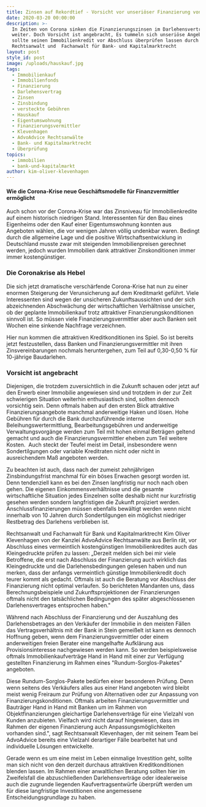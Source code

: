 ```yaml
---
title: Zinsen auf Rekordtief - Vorsicht vor unseriöser Finanzierung von Immobilien
date: 2020-03-20 00:00:00
description: >-
  In Zeiten von Corona sinken die Finanzierungszinsen im Darlehensvertrag stetig
  weiter. Doch Vorsicht ist angebracht, Es tummeln sich unseriöse Angebote. Man
  sollte seinen Immobilienkredit vor Abschluss überprüfen lassen durch einen
  Rechtsanwalt und  Fachanwalt für Bank- und Kapitalmarktrecht
layout: post
style_id: post
image: /uploads/hauskauf.jpg
tags:
  - Immobilienkauf
  - Immobilienfonds
  - Finanzierung
  - Darlehensvertrag
  - Zinsen
  - Zinsbindung
  - versteckte Gebühren
  - Hauskauf
  - Eigentumswohnung
  - Finanzierungsvermittler
  - Klevenhagen
  - AdvoAdvice Rechtsanwälte
  - Bank- und Kapitalmarktrecht
  - Überprüfung
topics:
  - immobilien
  - bank-und-kapitalmarkt
author: kim-oliver-klevenhagen
---
```


#### Wie die Corona-Krise neue Geschäftsmodelle für Finanzvermittler ermöglicht

Auch schon vor der Corona-Krise war das Zinsniveau für Immobilienkredite auf einem historisch niedrigen Stand. Interessenten für den Bau eines Eigenheims oder den Kauf einer Eigentumswohnung konnten aus Angeboten wählen, die vor wenigen Jahren völlig undenkbar waren. Bedingt durch die allgemeine Lage und die positive Wirtschaftsentwicklung in Deutschland musste zwar mit steigenden Immobilienpreisen gerechnet werden, jedoch wurden Immobilien dank attraktiver Zinskonditionen immer immer kostengünstiger.

### Die Coronakrise als Hebel

Die sich jetzt dramatische verschärfende Corona-Krise hat nun zu einer enormen Steigerung der Verunsicherung auf dem Kreditmarkt geführt. Viele Interessenten sind wegen der unsicheren Zukunftsaussichten und der sich abzeichnenden Abschwächung der wirtschaftlichen Verhältnisse unsicher, ob der geplante Immobilienkauf trotz attraktiver Finanzierungskonditionen sinnvoll ist. So müssen viele Finanzierungsvermittler aber auch Banken seit Wochen eine sinkende Nachfrage verzeichnen.

Hier nun kommen die attraktiven Kreditkonditionen ins Spiel. So ist bereits jetzt festzustellen, dass Banken und Finanzierungsvermittler mit ihren Zinsvereinbarungen nochmals heruntergehen, zum Teil auf 0,30-0,50 % für 10-jährige Baudarlehen.

### Vorsicht ist angebracht

Diejenigen, die trotzdem zuversichtlich in die Zukunft schauen oder jetzt auf den Erwerb einer Immobilie angewiesen sind und trotzdem in der zur Zeit schwierigen Situation weiterhin enthusiastisch sind, sollten dennoch vorsichtig sein. Denn oftmals haben auf den ersten Blick attraktive Finanzierungsangebote manchmal anderweitige Haken und lösen. Hohe Gebühren für durch die Bank durchzuführende interne Beleihungswertermittlung, Bearbeitungsgebühren und anderweitige Verwaltungsvorgänge werden zum Teil mit hohen einmal Beträgen geltend gemacht und auch die Finanzierungsvermittler eheben zum Teil weitere Kosten. &nbsp;Auch steckt der Teufel meist im Detail, insbesondere wenn Sondertilgungen oder variable Kreditraten nicht oder nicht in ausreichendem Ma&szlig; angeboten werden.

Zu beachten ist auch, dass nach der zumeist zehnjährigen Zinsbindungsfrist manchmal für ein böses Erwachen gesorgt worden ist. Denn tendenziell kann es bei den Zinsen langfristig nur noch nach oben gehen. Die eigenen Einkommensverhältnisse und die gesamte wirtschaftliche Situation jedes Einzelnen sollte deshalb nicht nur kurzfristig gesehen werden sondern langfristigen die Zukunft projiziert werden. Anschlussfinanzierungen müssen ebenfalls bewältigt werden wenn nicht innerhalb von 10 Jahren durch Sondertilgungen ein möglichst niedriger Restbetrag des Darlehens verblieben ist.

Rechtsanwalt und Fachanwalt für Bank und Kapitalmarktrecht Kim Oliver Klevenhagen von der Kanzlei AdvoAdvice Rechtsanwälte aus Berlin rät, vor Abschluss eines vermeintlich kostengünstigen Immobilienkredites auch das Kleingedruckte prüfen zu lassen: „Derzeit melden sich bei mir viele Betroffene, die erst nach Abschluss der Finanzierung auch wirklich das Kleingedruckte und die Darlehensbedingungen gelesen haben und nun merken, dass der anfangs vermeintlich günstige Immobilienkredit doch teurer kommt als gedacht. Oftmals ist auch die Beratung vor Abschluss der Finanzierung nicht optimal verlaufen. So berichteten Mandanten uns, dass Berechnungsbeispiele und Zukunftsprojektionen der Finanzierungen oftmals nicht den tatsächlichen Bedingungen des später abgeschlossenen Darlehensvertrages entsprochen haben."

Während nach Abschluss der Finanzierung und der Auszahlung des Darlehensbetrages an den Verkäufer der Immobilie in den meisten Fällen das Vertragsverhältnis mit der Bank in Stein gemei&szlig;elt ist kann es dennoch Hoffnung geben, wenn dem Finanzierungsvermittler oder einem anderweitigen freien Berater eine mangelhafte Aufklärung aus Provisionsinteresse nachgewiesen werden kann. So werden beispielsweise oftmals Immobilienkaufverträge Hand in Hand mit einer zur Verfügung gestellten Finanzierung im Rahmen eines "Rundum-Sorglos-Paketes" angeboten.

Diese Rundum-Sorglos-Pakete bedürfen einer besonderen Prüfung. Denn wenn seitens des Verkäufers alles aus einer Hand angeboten wird bleibt meist wenig Freiraum zur Prüfung von Alternativen oder zur Anpassung von Finanzierungskonditionen. Oftmals arbeiten Finanzierungsvermittler und Bauträger Hand in Hand mit Banken um im Rahmen von Objektfinanzierungen gleichartige Darlehensverträge für eine Vielzahl von Kunden anzubieten. Vielfach wird nicht darauf hingewiesen, dass im Rahmen der eigenen Finanzierung auch Anpassungsmöglichkeiten vorhanden sind.", sagt Rechtsanwalt Klevenhagen, der mit seinem Team bei AdvoAdvice bereits eine Vielzahl derartiger Fälle bearbeitet hat und individuelle Lösungen entwickelte.

Gerade wenn es um eine meist im Leben einmalige Investition geht, sollte man sich nicht von den derzeit durchaus attraktiven Kreditkonditionen blenden lassen. Im Rahmen einer anwaltlichen Beratung sollten hier im Zweifelsfall die abzuschlie&szlig;enden Darlehensverträge oder idealerweise auch die zugrunde liegenden Kaufvertragsentwürfe überprüft werden um für diese langfristige Investitionen eine angemessene Entscheidungsgrundlage zu haben.<br>&nbsp;